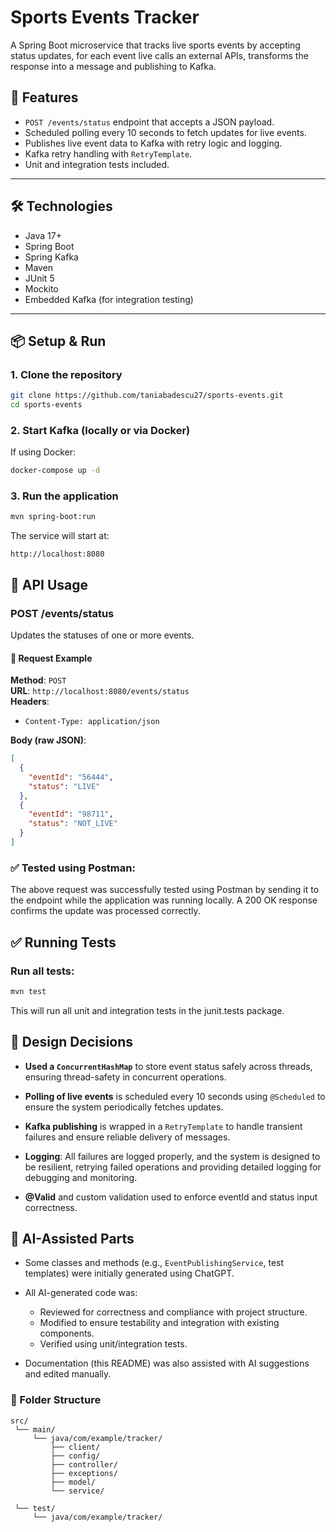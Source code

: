 # Sports Events Tracker

A Spring Boot microservice that tracks live sports events by accepting status updates, for each event live calls an external APIs, transforms the response into a
message and publishing to Kafka.

## 🚀 Features

- `POST /events/status` endpoint that accepts a JSON payload.
- Scheduled polling every 10 seconds to fetch updates for live events.
- Publishes live event data to Kafka with retry logic and logging.
- Kafka retry handling with `RetryTemplate`.
- Unit and integration tests included.

---

## 🛠️ Technologies

- Java 17+
- Spring Boot
- Spring Kafka
- Maven
- JUnit 5
- Mockito
- Embedded Kafka (for integration testing)

---

## 📦 Setup & Run

### 1. Clone the repository

```bash
git clone https://github.com/taniabadescu27/sports-events.git
cd sports-events
```

### 2. Start Kafka (locally or via Docker)

If using Docker:

```bash
docker-compose up -d
```

### 3. Run the application

```bash
mvn spring-boot:run
```
The service will start at:

```
http://localhost:8080
```

## 📮 API Usage

### POST /events/status

Updates the statuses of one or more events.

#### 🔧 Request Example

**Method**: `POST`  
**URL**: `http://localhost:8080/events/status`  
**Headers**:
- `Content-Type: application/json`

**Body (raw JSON)**:
```json
[
  {
    "eventId": "56444",
    "status": "LIVE"
  },
  {
    "eventId": "98711",
    "status": "NOT_LIVE"
  }
]
```
### ✅ Tested using Postman:
The above request was successfully tested using Postman by sending it to the endpoint while the application was running locally. A 200 OK response confirms the update was processed correctly.


## ✅ Running Tests

### Run all tests:

```bash
mvn test
```
This will run all unit and integration tests in the junit.tests package.


## 🧠 Design Decisions

- **Used a `ConcurrentHashMap`** to store event status safely across threads, ensuring thread-safety in concurrent operations.
  
- **Polling of live events** is scheduled every 10 seconds using `@Scheduled` to ensure the system periodically fetches updates.

- **Kafka publishing** is wrapped in a `RetryTemplate` to handle transient failures and ensure reliable delivery of messages.

- **Logging**: All failures are logged properly, and the system is designed to be resilient, retrying failed operations and providing detailed logging for debugging and monitoring.

- **@Valid** and custom validation used to enforce eventId and status input correctness.


## 🤖 AI-Assisted Parts

- Some classes and methods (e.g., `EventPublishingService`, test templates) were initially generated using ChatGPT.

- All AI-generated code was:
  - Reviewed for correctness and compliance with project structure.
  - Modified to ensure testability and integration with existing components.
  - Verified using unit/integration tests.

- Documentation (this README) was also assisted with AI suggestions and edited manually.

### 📁 Folder Structure

```
src/
 └── main/
     └── java/com/example/tracker/
         ├── client/
         ├── config/
         ├── controller/
         ├── exceptions/
         ├── model/
         └── service/

 └── test/
     └── java/com/example/tracker/
```

